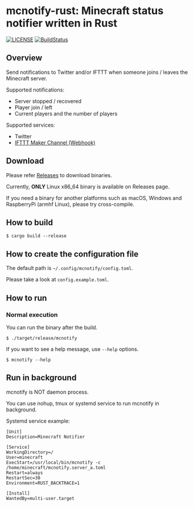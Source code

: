 mcnotify-rust: Minecraft status notifier written in Rust
===

[![LICENSE](https://img.shields.io/badge/license-MIT-blue.svg)](LICENSE)
[![BuildStatus](https://github.com/syusui-s/mcnotify-rust/actions/workflows/ci.yml/badge.svg)](https://github.com/syusui-s/mcnotify-rust/actions/workflows/ci.yml)


## Overview

Send notifications to Twitter and/or IFTTT when someone joins / leaves the Minecraft server.

Supported notifications:

* Server stopped / recovered
* Player join / left
* Current players and the number of players

Supported services:

* Twitter
* [IFTTT Maker Channel (Webhook)](https://ifttt.com/maker_webhooks)

## Download

Please refer [Releases](https://github.com/syusui-s/mcnotify-rust/releases) to download binaries.

Currently, **ONLY** Linux x86_64 binary is available on Releases page.

If you need a binary for another platforms such as macOS, Windows and RaspberryPi (armhf Linux),
please try cross-compile.


## How to build

```console
$ cargo build --release
```

## How to create the configuration file

The default path is `~/.config/mcnotify/config.toml`.

Please take a look at `config.example.toml`.

## How to run

### Normal execution

You can run the binary after the build.

```console
$ ./target/release/mcnotify
```

If you want to see a help message, use `--help` options.

```console
$ mcnotify --help
```

## Run in background

mcnotify is NOT daemon process.

You can use nohup, tmux or systemd service to run mcnotify in background.

Systemd service example:

```systemd
[Unit]
Description=Minecraft Notifier

[Service]
WorkingDirectory=/
User=minecraft
ExecStart=/usr/local/bin/mcnotify -c /home/minecraft/mcnotify.server_a.toml
Restart=always
RestartSec=30
Environment=RUST_BACKTRACE=1

[Install]
WantedBy=multi-user.target
```

